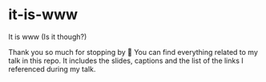 # it-is-www
It is www (Is it though?)

Thank you so much for stopping by 💖 You can find everything related to my talk in this repo. It includes the slides, captions and the list of the links I referenced during my talk.
